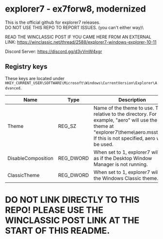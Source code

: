 # explorer7 - ex7forw8, modernized

This is the official github for explorer7 releases.\
DO NOT USE THIS REPO TO REPORT ISSUES. (you can't either way)\

READ THE WINCLASSIC POST IF YOU CAME HERE FROM AN EXTERNAL LINK: https://winclassic.net/thread/2588/explorer7-windows-explorer-10-11

Discord Server: https://discord.gg/d3yVmW4xgr

## Registry keys

These keys are located under `HKEY_CURRENT_USER\SOFTWARE\Microsoft\Windows\CurrentVersion\Explorer\Advanced`.

| Name | Type | Description |
| ---- | ---- | ----------- |
| Theme | REG_SZ | Name of the theme to use. This is relative to the directory. For example, "aero" will use the theme at "explorer7\theme\aero.msstyles". If this is not specified, aero will be used. |
| DisableComposition | REG_DWORD | When set to 1, explorer7 will act as if the Desktop Window Manager is not running. |
| ClassicTheme | REG_DWORD | When set to 1, explorer7 will use the Windows Classic theme. |

# DO NOT LINK DIRECTLY TO THIS REPO! PLEASE USE THE WINCLASSIC POST LINK AT THE START OF THIS README.
